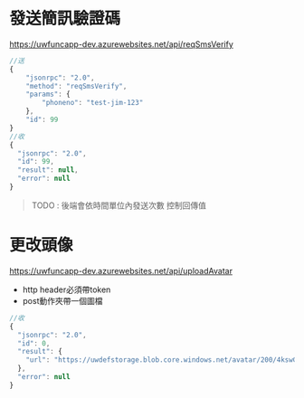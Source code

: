 
# 發送簡訊驗證碼

https://uwfuncapp-dev.azurewebsites.net/api/reqSmsVerify

```js
//送
{
    "jsonrpc": "2.0",
    "method": "reqSmsVerify",
    "params": {
        "phoneno": "test-jim-123"
    },
    "id": 99
}
//收
{
  "jsonrpc": "2.0",
  "id": 99,
  "result": null,
  "error": null
}
```

> TODO : 後端會依時間單位內發送次數 控制回傳值

# 更改頭像

https://uwfuncapp-dev.azurewebsites.net/api/uploadAvatar

- http header必須帶token
- post動作夾帶一個圖檔

```js
//收
{
  "jsonrpc": "2.0",
  "id": 0,
  "result": {
    "url": "https://uwdefstorage.blob.core.windows.net/avatar/200/4kswGUTIi0Cvg7z-ZWpD9A==.jpg"
  },
  "error": null
}
```

